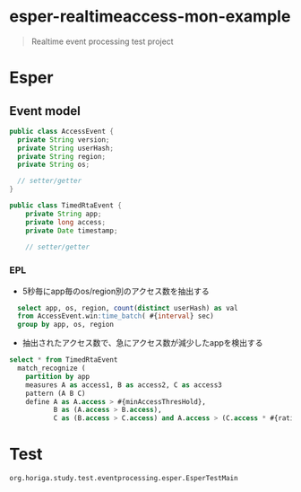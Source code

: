 # esper-realtimeaccess-mon-example
> Realtime event processing test project

# Esper 

## Event model

```java
public class AccessEvent {
  private String version;
  private String userHash;
  private String region;
  private String os;

  // setter/getter
}
```

```java
public class TimedRtaEvent {
	private String app;
	private long access;
	private Date timestamp;
	
	// setter/getter
```


### EPL

- 5秒毎にapp毎のos/region別のアクセス数を抽出する

```sql
  select app, os, region, count(distinct userHash) as val 
  from AccessEvent.win:time_batch( #{interval} sec) 
  group by app, os, region
```

- 抽出されたアクセス数で、急にアクセス数が減少したappを検出する

```sql
select * from TimedRtaEvent 
  match_recognize ( 
    partition by app 
    measures A as access1, B as access2, C as access3 
    pattern (A B C)  
    define A as A.access > #{minAccessThresHold}, 
           B as (A.access > B.access), 
           C as (B.access > C.access) and A.access > (C.access * #{ratio}))
```


# Test
`org.horiga.study.test.eventprocessing.esper.EsperTestMain`
